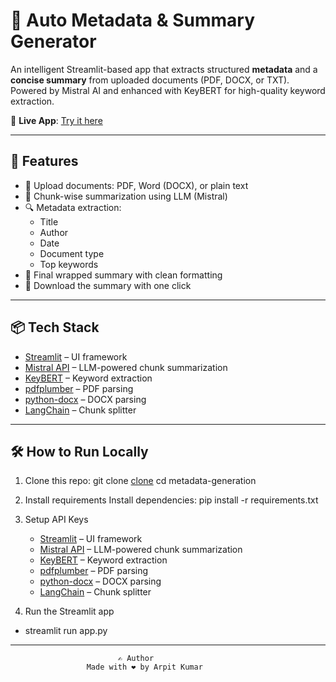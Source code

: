 # 📄 Auto Metadata & Summary Generator

An intelligent Streamlit-based app that extracts structured **metadata** and a **concise summary** from uploaded documents (PDF, DOCX, or TXT). Powered by Mistral AI and enhanced with KeyBERT for high-quality keyword extraction.

🔗 **Live App**: [Try it here](https://metadata-generation-ebtysf3m28gnrrusfqvwak.streamlit.app/)

---

## 🚀 Features

- 📂 Upload documents: PDF, Word (DOCX), or plain text
- 🧠 Chunk-wise summarization using LLM (Mistral)
- 🔍 Metadata extraction:
  - Title
  - Author
  - Date
  - Document type
  - Top keywords
- 📝 Final wrapped summary with clean formatting
- 💾 Download the summary with one click

---

## 📦 Tech Stack

- [Streamlit](https://streamlit.io) – UI framework
- [Mistral API](https://mistral.ai) – LLM-powered chunk summarization
- [KeyBERT](https://github.com/MaartenGr/KeyBERT) – Keyword extraction
- [pdfplumber](https://github.com/jsvine/pdfplumber) – PDF parsing
- [python-docx](https://github.com/python-openxml/python-docx) – DOCX parsing
- [LangChain](https://www.langchain.com/) – Chunk splitter

---

## 🛠️ How to Run Locally

1. Clone this repo:
git clone [clone](https://github.com/arpit26552/metadata-generation.git)
cd metadata-generation

2. Install requirements
Install dependencies: pip install -r requirements.txt

3. Setup API Keys
   - [Streamlit](https://streamlit.io) – UI framework
   - [Mistral API](https://mistral.ai) – LLM-powered chunk summarization
   - [KeyBERT](https://github.com/MaartenGr/KeyBERT) – Keyword extraction
   - [pdfplumber](https://github.com/jsvine/pdfplumber) – PDF parsing
   - [python-docx](https://github.com/python-openxml/python-docx) – DOCX parsing
   - [LangChain](https://www.langchain.com/) – Chunk splitter

 4. Run the Streamlit app
   - streamlit run app.py

---

                            ✍️ Author 
                     Made with ❤️ by Arpit Kumar
